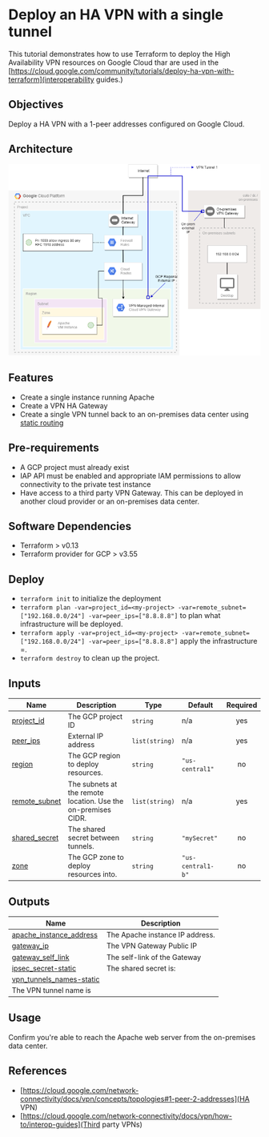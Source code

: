 # Deploy an HA VPN with a single tunnel

This tutorial demonstrates how to use Terraform to deploy the High Availability VPN resources on Google Cloud thar are used in the [https://cloud.google.com/community/tutorials/deploy-ha-vpn-with-terraform](interoperability guides.)

## Objectives

Deploy a HA VPN with a 1-peer addresses configured on Google Cloud.

## Architecture

![](./architecture.png)

## Features

* Create a single instance running Apache
* Create a VPN HA Gateway
* Create a single VPN tunnel back to an on-premises data center using [static routing](https://cloud.google.com/network-connectivity/docs/vpn/how-to/creating-static-vpns)

## Pre-requirements
* A GCP project must already exist
* IAP API must be enabled and appropriate IAM permissions to allow connectivity to the private test instance
* Have access to a third party VPN Gateway. This can be deployed in another cloud provider or an on-premises data center.

## Software Dependencies

* Terraform > v0.13
* Terraform provider for GCP > v3.55

## Deploy

* `terraform init` to initialize the deployment
* `terraform plan -var=project_id=<my-project> -var=remote_subnet=["192.168.0.0/24"] -var=peer_ips=["8.8.8.8"]` to plan what infrastructure will be deployed.
* `terraform apply -var=project_id=<my-project> -var=remote_subnet=["192.168.0.0/24"] -var=peer_ips=["8.8.8.8"]` apply the infrastructure =.
* `terraform destroy` to clean up the project.
## Inputs

| Name | Description | Type | Default | Required |
|------|-------------|------|---------|:--------:|
| <a name="input_project_id"></a> [project\_id](#input\_project\_id) | The GCP project ID | `string` | n/a | yes | 
| <a name="input_peer_ips"></a> [peer\_ips](#input\_peer\_ips) | External IP address | `list(string)` | n/a | yes || <a name="input_project_id"></a> [project\_id](#input\_project\_id) | Project ID | `string` | n/a | yes |
| <a name="input_region"></a> [region](#input\_region) | The GCP region to deploy resources. | `string` | `"us-central1"` | no |
| <a name="input_remote_subnet"></a> [remote\_subnet](#input\_remote\_subnet) | The subnets at the remote location. Use the on-premises CIDR. | `list(string)` | n/a | yes |
| <a name="input_shared_secret"></a> [shared\_secret](#input\_shared\_secret) | The shared secret between tunnels. | `string` | `"mySecret"` | no |
| <a name="input_zone"></a> [zone](#input\_zone) | The GCP zone to deploy resources into. | `string` | `"us-central1-b"` | no |

## Outputs

| Name | Description |
|------|-------------|
| <a name="output_apache_instance_address"></a> [apache\_instance\_address](#output\_apache\_instance\_address) | The Apache instance IP address. |
| <a name="output_gateway_ip"></a> [gateway\_ip](#output\_gateway\_ip) | The VPN Gateway Public IP |
| <a name="output_gateway_self_link"></a> [gateway\_self\_link](#output\_gateway\_self\_link) | The self-link of the Gateway |
| <a name="output_ipsec_secret-static"></a> [ipsec\_secret-static](#output\_ipsec\_secret-static) | The shared secret is: |
| <a name="output_vpn_tunnels_names-static"></a> [vpn\_tunnels\_names-static](#output\_vpn\_tunnels\_names-static) 
| The VPN tunnel name is |

## Usage

Confirm you're able to reach the Apache web server from the on-premises data center.

## References

* [https://cloud.google.com/network-connectivity/docs/vpn/concepts/topologies#1-peer-2-addresses](HA VPN)
* [https://cloud.google.com/network-connectivity/docs/vpn/how-to/interop-guides](Third party VPNs)